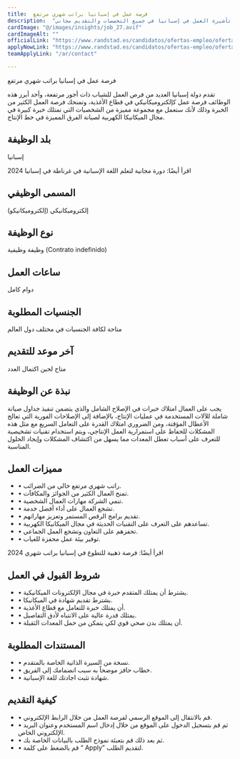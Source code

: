 ```yaml
---
title:  فرصة عمل في إسبانيا براتب شهري مرتفع 
description:  "فرصة ذهبية للحصول علي عمل ودليل التقديم للحصول على تأشيرة العمل في إسبانيا في جميع التخصصات والتقديم مجاني" 
cardImage: "@/images/insights/job_27.avif" 
cardImageAlt: "" 
officialLink: "https://www.randstad.es/candidatos/ofertas-empleo/oferta/electromecanico-sector-alimentacion-2781566/" 
applyNowLink: "https://www.randstad.es/candidatos/ofertas-empleo/oferta/electromecanico-sector-alimentacion-2781566/" 
teamApplyLink: "/ar/contact"

---
```


فرصة عمل في إسبانيا براتب شهري مرتفع

تقدم دولة إسبانيا العديد من فرص العمل للشباب ذات أجور مرتفعة، وأحد أبرز هذه الوظائف فرصة عمل كإلكتروميكانيكي في قطاع الأغذية، وتمنحك فرصة العمل الكثير من الخبرة وذلك لأنك ستعمل مع مجموعة مميزة من الشخصيات التي تمتلك خبرة كبيرة في مجال الميكانيكا الكهربية لصيانة الفرق المميزة في خط الإنتاج.

## بلد الوظيفة

إسبانيا

اقرأ أيضًا: دورة مجانية لتعلم اللغة الإسبانية في غرناطة في إسبانيا 2024

## المسمى الوظيفي

إلكتروميكانيكي (إلكتروميكانيكو)

## نوع الوظيفة

وظيفة وظيفية (Contrato indefinido)

## ساعات العمل

دوام كامل

## الجنسيات المطلوبة

متاحة لكافة الجنسيات في مختلف دول العالم

## آخر موعد للتقديم

متاح لحين اكتمال العدد

## نبذة عن الوظيفة

يجب على العمال امتلاك خبرات في الإصلاح الشامل والذي يتضمن تنفيذ جداول صيانة شاملة للآلات المستخدمة في عمليات الإنتاج، بالإضافة إلى الإصلاحات الفورية التي تعالج الأعطال المؤقتة، ومن الضروري امتلاك القدرة على التعامل السريع مع مثل هذه المشكلات للحفاظ على استمرارية العمل الإنتاجي، ويتم استخدام تقنيات تشخيصية للتعرف على أسباب تعطل المعدات مما يسهل من اكتشاف المشكلات وإيجاد الحلول المناسبة.

## مميزات العمل

- • راتب شهري مرتفع خالي من الضرائب.
- • تمنح العمال الكثير من الجوائز والمكافآت.
- • تنمي الشركة مهارات العمال الشخصية.
- • تشجع العمال على أداء أفضل خدمة.
- • تقديم برامج الرقص المستمر وتعزيز مهاراتهم.
- • تساعدهم على التعرف على التقنيات الحديثة في مجال الميكانيكا الكهربية.
- • تحفزهم على التعاون وتشجع العمل الجماعي.
- • توفير بيئة عمل محفزة للغياب.

اقرأ أيضًا: فرصة ذهبية للتطوع في إسبانيا براتب شهري 2024

## شروط القبول في العمل

- • يشترط أن يمتلك المتقدم خبرة في مجال الإلكترونات الميكانيكية.
- • يشترط تقديم شهادة في الميكانيكا.
- • أن يمتلك خبرة للتعامل مع قطاع الأغذية.
- • يمتلك قدرة عالية على الانتباه لأدق التفاصيل.
- • أن يمتلك بدن صحي قوي لكي يتمكن من حمل المعدات الثقيلة.

## المستندات المطلوبة

- • نسخة من السيرة الذاتية الخاصة بالمتقدم.
- • خطاب حافز موضحاً به سبب انضمامك إلى الفريق.
- • شهادة تثبت اجادتك للغة الإسبانية.

## كيفية التقديم

- • قم بالانتقال إلى الموقع الرسمي لفرصة العمل من خلال الرابط الإلكتروني.
- • ثم قم بتسجيل الدخول على الموقع من خلال إدخال اسم المستخدم وعنوان البريد الإلكتروني الخاص.
- • ثم بعد ذلك قم بتعبئة نموذج الطلب بالبيانات الخاصة بك.
- • قم بالضغط على كلمة “ Apply” لتقديم الطلب.

